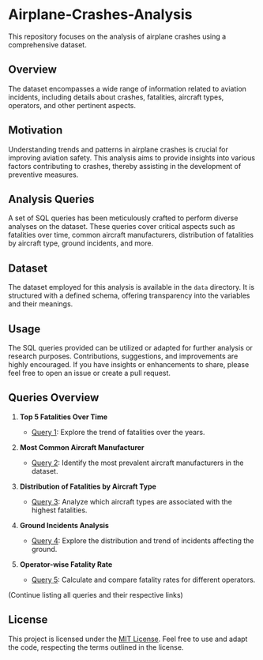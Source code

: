 # Airplane-Crashes-Analysis
This repository focuses on the analysis of airplane crashes using a comprehensive dataset. 

## Overview

The dataset encompasses a wide range of information related to aviation incidents, including details about crashes, fatalities, aircraft types, operators, and other pertinent aspects.

## Motivation

Understanding trends and patterns in airplane crashes is crucial for improving aviation safety. This analysis aims to provide insights into various factors contributing to crashes, thereby assisting in the development of preventive measures.

## Analysis Queries

A set of SQL queries has been meticulously crafted to perform diverse analyses on the dataset. These queries cover critical aspects such as fatalities over time, common aircraft manufacturers, distribution of fatalities by aircraft type, ground incidents, and more.

## Dataset

The dataset employed for this analysis is available in the `data` directory. It is structured with a defined schema, offering transparency into the variables and their meanings.

## Usage

The SQL queries provided can be utilized or adapted for further analysis or research purposes. Contributions, suggestions, and improvements are highly encouraged. If you have insights or enhancements to share, please feel free to open an issue or create a pull request.

## Queries Overview

1. **Top 5 Fatalities Over Time**
   - [Query 1](queries/query1.sql): Explore the trend of fatalities over the years.

2. **Most Common Aircraft Manufacturer**
   - [Query 2](queries/query2.sql): Identify the most prevalent aircraft manufacturers in the dataset.

3. **Distribution of Fatalities by Aircraft Type**
   - [Query 3](queries/query3.sql): Analyze which aircraft types are associated with the highest fatalities.

4. **Ground Incidents Analysis**
   - [Query 4](queries/query4.sql): Explore the distribution and trend of incidents affecting the ground.

5. **Operator-wise Fatality Rate**
   - [Query 5](queries/query5.sql): Calculate and compare fatality rates for different operators.

(Continue listing all queries and their respective links)

## License

This project is licensed under the [MIT License](LICENSE). Feel free to use and adapt the code, respecting the terms outlined in the license.
